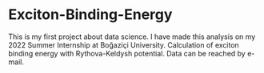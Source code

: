 # Exciton-Binding-Energy
This is my first project about data science. I have made this analysis on my 2022 Summer Internship at Boğaziçi University. Calculation of exciton binding energy with Rythova-Keldysh potential. 
Data can be reached by e-mail.
